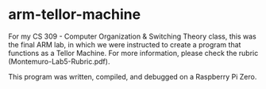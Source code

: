 # arm-tellor-machine
For my CS 309 - Computer Organization &amp; Switching Theory class, this was the final ARM lab, in which we were instructed to create a program that functions as a Tellor Machine. For more information, please check the rubric (Montemuro-Lab5-Rubric.pdf).

This program was written, compiled, and debugged on a Raspberry Pi Zero.
